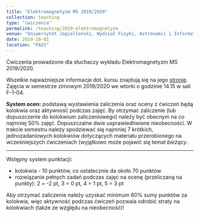 ```yaml
---
title: "Elektromagnetyzm MS 2019/2020"
collection: teaching
type: "ćwiczenia"
permalink: /teaching/2019-elektromagnetyzm
venue: "Uniwersytet Jagielloński, Wydział Fizyki, Astronomii i Informatyki Stosowanej"
date: 2019-10-01
location: "FAIS"
---
```


Ćwiczenia prowadzone dla słuchaczy wykładu Elektromagnetyzm MS 2019/2020.

Wszelkie najważniejsze informacje dot. kursu znajdują się na jego [stronie](https://www.usosweb.uj.edu.pl/kontroler.php?_action=katalog2/przedmioty/pokazPrzedmiot&prz_kod=WFAIS.IF-B120.0).
Zajęcia w semestrze zimowym 2019/2020 we wtorki o godzinie 14.15 w sali F-1-04.

**System ocen:** podstawą wystawienia zaliczenia oraz oceny z ćwiczeń będą kolokwia oraz aktywność podczas zajęć. By otrzymać zaliczenie (lub dopuszczenie do kolokwium zaliczeniowego) należy być obecnym na co najmniej 50% zajęć. Dopuszczalne dwie usprawiedliwione nieobecności. W trakcie semestru należy spodziewać się najmniej 7 krótkich, jednozadaniowych kolokwiów dotyczących materiału przerobionego na wcześniejszych ćwiczeniach (wyjątkowo może pojawić się temat *bieżący*. 

---
Wstępny system punktacji:
* kolokwia - 10 punktów, co ostatecznie da około 70 punktów
* rozwiązanie pełnych zadań podczas zajęć na ocenę (przeliczaną na punkty): 2 = -2 pt, 3 = 0 pt, 4 = 1 pt, 5 = 3 pt

Aby otrzymać zaliczenie należy uzyskać minimum 60% sumy punktów za kolokwia, więc aktywność podczas ćwiczeń pozwala odrobić straty na kolokwiach (także ze względu na nieobecność)!